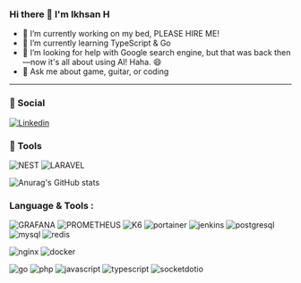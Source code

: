 ### Hi there 👋 I'm Ikhsan H

- 🔭 I’m currently working on my bed, PLEASE HIRE ME! 
- 🌱 I’m currently learning TypeScript & Go
- 🤔 I’m looking for help with Google search engine, but that was back then—now it's all about using AI! Haha. 😄
- 💬 Ask me about game, guitar, or coding

<hr>

### 👨 Social

<!-- [![Instagram](https://img.shields.io/badge/Instagram-E4405F?style=for-the-badge&logo=instagram&logoColor=white)](https://www.instagram.com/ikhsanheriyawan/?hl=en) -->
[![Linkedin](https://img.shields.io/badge/LinkedIn-0077B5?style=for-the-badge&logo=linkedin&logoColor=white)](https://www.linkedin.com/in/ikhsan-heriyawan-30b563200)

### 🚀 Tools

![NEST](https://img.shields.io/badge/NEST-white?style=for-the-badge&logo=nestjs&logoColor=E0234E)
![LARAVEL](https://img.shields.io/badge/LARAVEL-FF2D20?style=for-the-badge&logo=laravel&logoColor=white)
<!-- ![NODE](https://img.shields.io/badge/nodejs-339933?style=for-the-badge&logo=nodedotjs&logoColor=white) -->
<!-- ![HTML](https://img.shields.io/badge/HTML-E44D38?style=for-the-badge&logo=html5&logoColor=white) -->
<!---
![GO](https://img.shields.io/badge/GOlang-0077B5?style=for-the-badge&logo=go&logoColor=black)
![TYPESCRIPT](https://img.shields.io/badge/typescript-0077B5?style=for-the-badge&logo=typescript&logoColor=white)
-->

![Anurag's GitHub stats](https://github-readme-stats.vercel.app/api?username=ikhsanheriyawan2404&show_icons=true)

<!-- [![Top Langs](https://github-readme-stats.vercel.app/api/top-langs/?username=ikhsanheriyawan2404&layout=compact)](https://github.com/anuraghazra/github-readme-stats) -->

### Language & Tools :
<p>

  ![GRAFANA](https://img.shields.io/badge/-F46800?style=for-the-badge&logo=grafana&logoColor=white)
  ![PROMETHEUS](https://img.shields.io/badge/-E6522C?style=for-the-badge&logo=prometheus&logoColor=white)
  ![K6](https://img.shields.io/badge/-7D64FF?style=for-the-badge&logo=k6&logoColor=white)
  ![portainer](https://img.shields.io/badge/-13BEF9?style=for-the-badge&logo=portainer&logoColor=black)
  ![jenkins](https://img.shields.io/badge/-D24939?style=for-the-badge&logo=jenkins&logoColor=black)
  ![postgresql](https://img.shields.io/badge/-4169E1?style=for-the-badge&logo=postgresql&logoColor=black)
  ![mysql](https://img.shields.io/badge/-4479A1?style=for-the-badge&logo=mysql&logoColor=black)
  ![redis](https://img.shields.io/badge/-DC382D?style=for-the-badge&logo=redis&logoColor=black)
  <!-- ![mongodb](https://img.shields.io/badge/-47A248?style=for-the-badge&logo=mongodb&logoColor=white) -->
  ![nginx](https://img.shields.io/badge/-009639?style=for-the-badge&logo=nginx&logoColor=white)
  ![docker](https://img.shields.io/badge/-2496ED?style=for-the-badge&logo=docker&logoColor=white)
  <!-- ![rabbitmq](https://img.shields.io/badge/-FF6600?style=for-the-badge&logo=rabbitmq&logoColor=white) -->
  ![go](https://img.shields.io/badge/-00ADD8?style=for-the-badge&logo=go&logoColor=white)
  ![php](https://img.shields.io/badge/-777BB4?style=for-the-badge&logo=php&logoColor=white)
  ![javascript](https://img.shields.io/badge/-F7DF1E?style=for-the-badge&logo=javascript&logoColor=black)
  ![typescript](https://img.shields.io/badge/-3178C6?style=for-the-badge&logo=typescript&logoColor=black)
  ![socketdotio](https://img.shields.io/badge/-010101?style=for-the-badge&logo=socketdotio&logoColor=white)
  <!-- ![express](https://img.shields.io/badge/-000000?style=for-the-badge&logo=express&logoColor=white) -->
  
</p>





